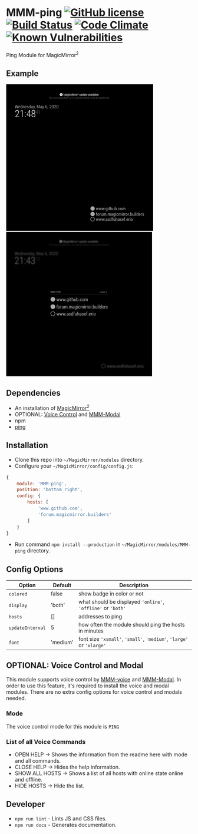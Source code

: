 # MMM-ping [![GitHub license](https://img.shields.io/badge/license-MIT-blue.svg?style=flat)](https://raw.githubusercontent.com/fewieden/MMM-ping/master/LICENSE) [![Build Status](https://travis-ci.org/fewieden/MMM-ping.svg?branch=master)](https://travis-ci.org/fewieden/MMM-ping) [![Code Climate](https://codeclimate.com/github/fewieden/MMM-ping/badges/gpa.svg?style=flat)](https://codeclimate.com/github/fewieden/MMM-ping) [![Known Vulnerabilities](https://snyk.io/test/github/fewieden/mmm-ping/badge.svg)](https://snyk.io/test/github/fewieden/mmm-ping)

Ping Module for MagicMirror<sup>2</sup>

## Example

![](.github/example.png) ![](.github/example2.png)

## Dependencies

* An installation of [MagicMirror<sup>2</sup>](https://github.com/MichMich/MagicMirror)
* OPTIONAL: [Voice Control](https://github.com/fewieden/MMM-voice) and [MMM-Modal](https://github.com/fewieden/MMM-Modal)
* npm
* [ping](https://www.npmjs.com/package/ping)

## Installation

* Clone this repo into `~/MagicMirror/modules` directory.
* Configure your `~/MagicMirror/config/config.js`:

```js
{
    module: 'MMM-ping',
    position: 'bottom_right',
    config: {
        hosts: [
            'www.github.com',
            'forum.magicmirror.builders'
        ]
    }
}
```

* Run command `npm install --production` in `~/MagicMirror/modules/MMM-ping` directory.

## Config Options

| **Option** | **Default** | **Description** |
| --- | --- | --- |
| `colored` | false | show badge in color or not |
| `display` | 'both' | what should be displayed `'online'`, `'offline'` or `'both'` |
| `hosts` | [] | addresses to ping |
| `updateInterval` | 5 | how often the module should ping the hosts in minutes |
| `font` | 'medium' | font size `'xsmall'`, `'small'`, `'medium'`, `'large'` or `'xlarge'` |

## OPTIONAL: Voice Control and Modal

This module supports voice control by [MMM-voice](https://github.com/fewieden/MMM-voice) and [MMM-Modal](https://github.com/fewieden/MMM-Modal).
In order to use this feature, it's required to install the voice and modal modules. There are no extra config options for voice control and modals needed.

### Mode

The voice control mode for this module is `PING`

### List of all Voice Commands

* OPEN HELP -> Shows the information from the readme here with mode and all commands.
* CLOSE HELP -> Hides the help information.
* SHOW ALL HOSTS -> Shows a list of all hosts with online state online and offline.
* HIDE HOSTS -> Hide the list.

## Developer

* `npm run lint` - Lints JS and CSS files.
* `npm run docs` - Generates documentation.
